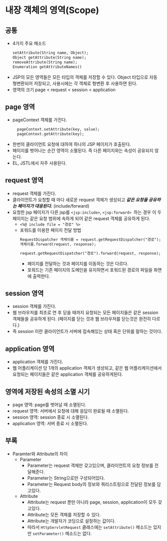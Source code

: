 # 내장 객체의 영역(Scope)
## 공통
- 4가지 주요 메소드
    ```jsp
    setAttribute(String name, Object);
    Object getAttribute(String name);
    removeAttribute(String name);
    Enumeration getAttributeNames()
    ```
- JSP의 모든 영역들은 모든 타입의 객체를 저장할 수 있다. Object 타입으로 자동 형변환되어 저장되고, 사용시에는 각 객체로 형변환 후 사용하면 된다.
- 영역의 크기 page < request < session < application

## page 영역
- pageContext 객체를 가진다.
  ```jsp
    pageContext.setAttribute(key, value);
    pageContext.getAttribute(key);
  ```
- 한번의 클라이언트 요청에 대하여 하나의 JSP 페이지가 호출된다.
- 페이지를 벗어나는 순간 영역이 소멸된다. 즉 다른 페이지와는 속성이 공유되지 않는다.
- EL, JSTL에서 자주 사용된다.

## request 영역
- request 객체를 가진다.
- 클라이언트가 요청할 때 마다 새로운 request 객체가 생성되고 ***같은 요청을 공유하는 페이지가 대응된다.*** (include/forward)
- 요청한 jsp 페이지가 다른 jsp를 ```<jsp:include>```, ```<jsp:forward> ```하는 경우 이 두 페이지는 같은 요청 범위에 속하게 되어 같은 request 객체를 공유하게 된다.
  - ```<%@ include file = "경로" %> ```
  - 포워드를 이용한 페이지 전달 방법
    ```jsp
    RequestDispatcher 객체이름 = request.getRequestDispatcher("경로");
    객체이름.forward(request, response);

    request.getRequestDispatcher("경로").forward(request, response);
    ```
    - 페이지를 전달하는 것과 페이지를 이동하는 것은 다르다.
    - 포워드는 기존 페이지의 도메인을 유지하면서 포워드된 경로의 파일을 화면에 출력한다.
## session 영역
- session 객체를 가진다.
- 웹 브라우저를 최초로 연 후 닫을 때까지 요청되는 모든 페이지들은 같은 session 객체들을 공유하게 된다. (페이지를 닫는 것과 웹 브라우저를 닫는것은 완전히 다르다.)
- 즉 session 이란 클라이언트가 서버에 접속해있는 상태 혹은 단위를 말하는 것이다.

## application 영역
- application 객체를 가진다.
- 웹 어플리케이션 당 1개의 application 객체가 생성되고, 같은 웹 어플리케이션에서 요청되는 페이지들은 같은 application 객체를 공유하게된다.

## 영역에 저장된 속성의 소멸 시기
- page 영역: page를 벗어날 때 소멸된다.
- request 영역: 서버에서 요청에 대해 응답이 완료될 때 소멸된다.
- session 영역: session 종료 시 소멸된다.
- application 영역: 서버 종료 시 소멸된다.

## 부록
- Paramter와 Attribute의 차이
  - Parameter
    - Parameter는 request 객체만 갖고있으며, 클라이언트의 요청 정보를 전달해준다.
    - Parameter는 String으로만 구성되어있다.
    - Parameter는 Request body의 정보와 쿼리스트링으로 전달된 정보를 담고있다.
  - Attribute
    - Attribute는 request 뿐만 아니라 page, session, application이 모두 갖고있다.
    - Attribute는 모든 객체를 저장할 수 있다.
    - Attribute는 개발자가 코딩으로 설정하는 값이다.
    - 따라서 ```HttpServletRequest``` 클래스에는 ```setAttribute()``` 메소드는 있지만 ```setParameter()``` 메소드는 없다.